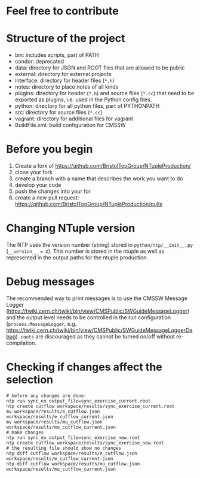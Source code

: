 Feel free to contribute
==================

# Structure of the project
 - bin: includes scripts, part of PATH
 - condor: deprecated
 - data: directory for JSON and ROOT files that are allowed to be public
 - external: directory for external projects
 - interface: directory for header files (`*.h`)
 - notes: directory to place notes of all kinds
 - plugins: directory for header (`*.h`) and source files (`*.cc`) that need to
   			be exported as plugins, i.e. used in the Python config files.
 - python: directory for all python files, part of PYTHONPATH
 - src: directory for source files (`*.cc`)
 - vagrant: directory for additional files for vagrant
 - BuildFile.xml: build configuration for CMSSW
 
# Before you begin
 1. Create a fork of https://github.com/BristolTopGroup/NTupleProduction/
 2. clone your fork
 3. create a branch with a name that describes the work you want to do
 4. develop your code
 5. push the changes into your for
 6. create a new pull request: https://github.com/BristolTopGroup/NTupleProduction/pulls
 
 
# Changing NTuple version
The NTP uses the version number (string) stored in `python/ntp/__init__.py` (`__version__ = X`).
This number is stored in the ntuple as well as represented in the output paths for the ntuple production.

# Debug messages
The recommended way to print messages is to use the CMSSW Message Logger (https://twiki.cern.ch/twiki/bin/view/CMSPublic/SWGuideMessageLogger)
and the output level needs to be controlled in the run configuration (`process.MessageLogger`, e.g. https://twiki.cern.ch/twiki/bin/view/CMSPublic/SWGuideMessageLoggerDebug). `couts` are discouraged as they cannot be turned on/off without re-compilation.

# Checking if changes affect the selection
```
# before any changes are done:
ntp run sync_ex output_file=sync_exercise_current.root
ntp create cutflow workspace/results/sync_exercise_current.root
mv workspace/results/e_cutflow.json workspace/results/e_cutflow_current.json
mv workspace/results/mu_cutflow.json workspace/results/mu_cutflow_current.json
# make changes
ntp run sync_ex output_file=sync_exercise_new.root
ntp create cutflow workspace/results/sync_exercise_new.root
# the resulting file should show no changes
ntp diff cutflow workspace/results/e_cutflow.json workspace/results/e_cutflow_current.json
ntp diff cutflow workspace/results/mu_cutflow.json workspace/results/mu_cutflow_current.json
```
 